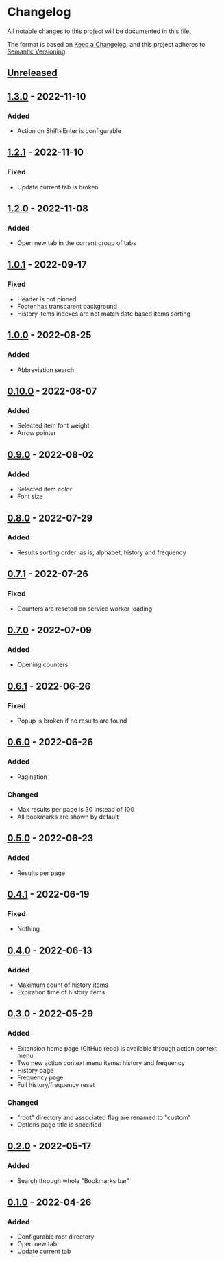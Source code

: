 # Changelog

All notable changes to this project will be documented in this file.

The format is based on [Keep a Changelog](https://keepachangelog.com/en/1.0.0/),
and this project adheres to [Semantic Versioning](https://semver.org/spec/v2.0.0.html).

## [Unreleased]

## [1.3.0] - 2022-11-10

### Added

- Action on Shift+Enter is configurable

## [1.2.1] - 2022-11-10

### Fixed

- Update current tab is broken

## [1.2.0] - 2022-11-08

### Added

- Open new tab in the current group of tabs

## [1.0.1] - 2022-09-17

### Fixed

- Header is not pinned
- Footer has transparent background
- History items indexes are not match date based items sorting

## [1.0.0] - 2022-08-25

### Added

- Abbreviation search

## [0.10.0] - 2022-08-07

### Added

- Selected item font weight
- Arrow pointer

## [0.9.0] - 2022-08-02

### Added

- Selected item color
- Font size

## [0.8.0] - 2022-07-29

### Added

- Results sorting order: as is, alphabet, history and frequency

## [0.7.1] - 2022-07-26

### Fixed

- Counters are reseted on service worker loading

## [0.7.0] - 2022-07-09

### Added

- Opening counters

## [0.6.1] - 2022-06-26

### Fixed

- Popup is broken if no results are found

## [0.6.0] - 2022-06-26

### Added

- Pagination

### Changed

- Max results per page is 30 instead of 100
- All bookmarks are shown by default

## [0.5.0] - 2022-06-23

### Added

- Results per page

## [0.4.1] - 2022-06-19

### Fixed

- Nothing

## [0.4.0] - 2022-06-13

### Added

- Maximum count of history items
- Expiration time of history items

## [0.3.0] - 2022-05-29

### Added

- Extension home page (GitHub repo) is available through action context menu
- Two new action context menu items: history and frequency
- History page
- Frequency page
- Full history/frequency reset

### Changed

- "root" directory and associated flag are renamed to "custom"
- Options page title is specified

## [0.2.0] - 2022-05-17

### Added

- Search through whole "Bookmarks bar"

## [0.1.0] - 2022-04-26

### Added

- Configurable root directory
- Open new tab
- Update current tab

[Unreleased]: https://github.com/vikian050194/warp/compare/v1.3.0...HEAD
[1.3.0]: https://github.com/vikian050194/warp/compare/v1.2.1...v1.3.0
[1.2.1]: https://github.com/vikian050194/warp/compare/v1.2.0...v1.2.1
[1.2.0]: https://github.com/vikian050194/warp/compare/v1.1.0...v1.2.0
[1.1.0]: https://github.com/vikian050194/warp/compare/v1.0.1...v1.1.0
[1.0.1]: https://github.com/vikian050194/warp/compare/v1.0.0...v1.0.1
[1.0.0]: https://github.com/vikian050194/warp/compare/v0.10.0...v1.0.0
[0.10.0]: https://github.com/vikian050194/warp/compare/v0.9.0...v0.10.0
[0.9.0]: https://github.com/vikian050194/warp/compare/v0.8.0...v0.9.0
[0.8.0]: https://github.com/vikian050194/warp/compare/v0.7.1...v0.8.0
[0.7.1]: https://github.com/vikian050194/warp/compare/v0.7.0...v0.7.1
[0.7.0]: https://github.com/vikian050194/warp/compare/v0.6.1...v0.7.0
[0.6.1]: https://github.com/vikian050194/warp/compare/v0.6.0...v0.6.1
[0.6.0]: https://github.com/vikian050194/warp/compare/v0.5.0...v0.6.0
[0.5.0]: https://github.com/vikian050194/warp/compare/v0.4.1...v0.5.0
[0.4.1]: https://github.com/vikian050194/warp/compare/v0.4.0...v0.4.1
[0.4.0]: https://github.com/vikian050194/warp/compare/v0.3.0...v0.4.0
[0.3.0]: https://github.com/vikian050194/warp/compare/v0.2.0...v0.3.0
[0.2.0]: https://github.com/vikian050194/warp/compare/v0.1.0...v0.2.0
[0.1.0]: https://github.com/vikian050194/warp/releases/tag/v0.1.0
